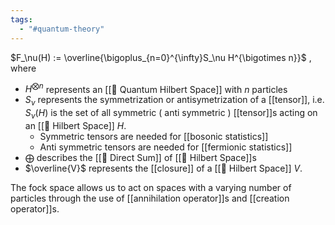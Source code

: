 ```yaml
---
tags:
  - "#quantum-theory"
---
```

$F_\nu(H) := \overline{\bigoplus_{n=0}^{\infty}S_\nu H^{\bigotimes n}}$ , where

- $H^{ \bigotimes n}$ represents an [[📘 Quantum Hilbert Space]] with $n$ particles
- $S_\nu$ represents the symmetrization or antisymetrization of a [[tensor]], i.e. $S_\nu(H)$ is the set of all symmetric ( anti symmetric ) [[tensor]]s acting on an [[📘 Hilbert Space]] $H$.
	- Symmetric tensors are needed for [[bosonic statistics]]
	- Anti symmetric tensors are needed for [[fermionic statistics]]
- $\bigoplus$ describes the [[📘 Direct Sum]] of [[📘 Hilbert Space]]s
- $\overline{V}$ represents the [[closure]] of a [[📘 Hilbert Space]] $V$.

The fock space allows us to act on spaces with a varying number of particles through the use of [[annihilation operator]]s and [[creation operator]]s.